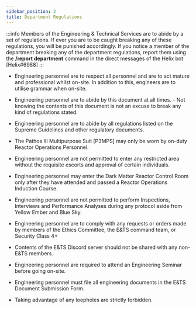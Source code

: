 ```yaml
---
sidebar_position: 2
title: Department Regulations
---
```


:::info
Members of the Engineering & Technical Services are to abide by a set of regulations. If ever you are to be caught breaking any of these regulations, you will be punished accordingly. If you notice a member of the department breaking any of the department regulations, report them using the **/report department** command in the direct messages of the Helix bot [Helix#6988]
:::

- Engineering personnel are to respect all personnel and are to act mature and professional whilst on-site. In addition to this, engineers are to utilise grammar when on-site.

- Engineering personnel are to abide by this document at all times. - Not knowing the contents of this document is not an excuse to break any kind of regulations stated.

- Engineering personnel are to abide by all regulations listed on the Supreme Guidelines and other regulatory documents.

- The Pathos III Multipurpose Suit [P3MPS] may only be worn by on-duty Reactor Operations Personnel.

- Engineering personnel are not permitted to enter any restricted area without the requisite escorts and approval of certain individuals.

- Engineering personnel may enter the Dark Matter Reactor Control Room only after they have attended and passed a Reactor Operations Induction Course.

- Engineering personnel are not permitted to perform Inspections, Interviews and Performance Analyses during any protocol aside from Yellow Ember and Blue Sky.

- Engineering personnel are to comply with any requests or orders made by members of the Ethics Committee, the E&TS command team, or Security Class 4+

- Contents of the E&TS Discord server should not be shared with any non-E&TS members.

- Engineering personnel are required to attend an Engineering Seminar before going on-site.

- Engineering personnel must file all engineering documents in the E&TS Document Submission Form.

- Taking advantage of any loopholes are strictly forbidden.